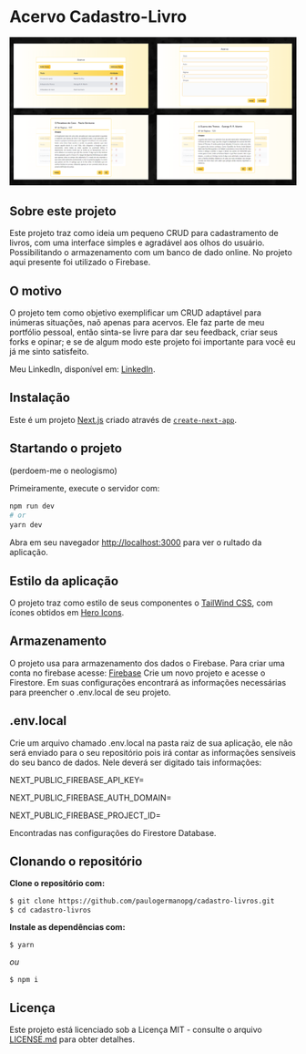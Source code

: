 # Acervo Cadastro-Livro

![Preview-Screens](https://github.com/paulogermanopg/cadastro-livros/blob/main/imagem.png)

## Sobre este projeto

Este projeto traz como ideia um pequeno CRUD para cadastramento de livros, com uma interface simples e agradável aos olhos do usuário. Possibilitando o armazenamento com um banco de dado online. No projeto aqui presente foi utilizado o Firebase.

## O motivo

O projeto tem como objetivo exemplificar um CRUD adaptável para inúmeras situações, naõ apenas para acervos. Ele faz parte de meu portfólio pessoal, então sinta-se livre para dar seu feedback, criar seus forks e opinar; e se de algum modo este projeto foi importante para você eu já me sinto satisfeito.

Meu LinkedIn, disponível em: [LinkedIn](https://www.linkedin.com/in/paulo-germano-pg/).

## Instalação

Este é um projeto [Next.js](https://nextjs.org/) criado através de [`create-next-app`](https://github.com/vercel/next.js/tree/canary/packages/create-next-app).

## Startando o projeto 
(perdoem-me o neologismo) 

Primeiramente, execute o servidor com:

```bash
npm run dev
# or
yarn dev
```

Abra em seu navegador [http://localhost:3000](http://localhost:3000) para ver o rultado da aplicação.

## Estilo da aplicação

O projeto traz como estilo de seus componentes o [TailWind CSS](https://tailwindcss.com/), com ícones obtidos em [Hero Icons](https://heroicons.com/).

## Armazenamento

O projeto usa para armazenamento dos dados o Firebase. Para criar uma conta no firebase acesse: [Firebase](https://firebase.google.com/?hl=pt)
Crie um novo projeto e acesse o Firestore. Em suas configurações encontrará as informações necessárias para preencher o .env.local de seu projeto.

## .env.local

Crie um arquivo chamado .env.local na pasta raiz de sua aplicação, ele não será enviado para o seu repositório pois irá contar as informações sensíveis do seu banco de dados.
Nele deverá ser digitado tais informações:

NEXT_PUBLIC_FIREBASE_API_KEY=

NEXT_PUBLIC_FIREBASE_AUTH_DOMAIN=

NEXT_PUBLIC_FIREBASE_PROJECT_ID=

Encontradas nas configurações do Firestore Database.

## Clonando o repositório

**Clone o repositório com:**

```
$ git clone https://github.com/paulogermanopg/cadastro-livros.git
$ cd cadastro-livros
```

**Instale as dependências com:**

```
$ yarn
```

_ou_

```
$ npm i

```

## Licença

Este projeto está licenciado sob a Licença MIT - consulte o arquivo [LICENSE.md](https://github.com/paulogermanopg/cadastro-livros/blob/main/LICENSE) para obter detalhes.
